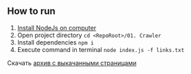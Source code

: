 ## How to run

1. [Install NodeJs on computer](https://nodejs.org/en/)
1. Open project directory `cd <RepoRoot>/01. Crawler`
1. Install dependencies `npm i`
1. Execute command in terminal `node index.js -f links.txt`

Скачать [архив с выкачанными страницами](https://github.com/Timur00Kh/infopoisk/releases/tag/1)